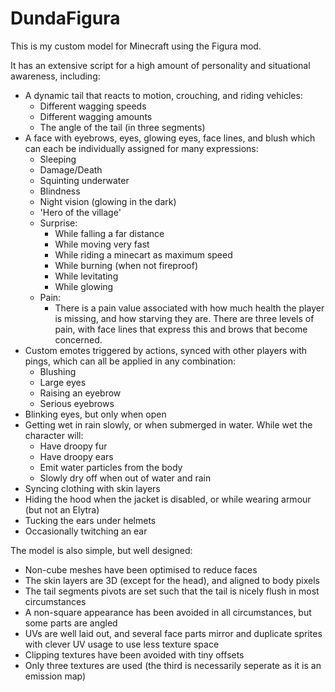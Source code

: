 # DundaFigura
This is my custom model for Minecraft using the Figura mod.

It has an extensive script for a high amount of personality and situational awareness, including:
 * A dynamic tail that reacts to motion, crouching, and riding vehicles:
   * Different wagging speeds
   * Different wagging amounts
   * The angle of the tail (in three segments)
 * A face with eyebrows, eyes, glowing eyes, face lines, and blush which can each be individually assigned for many expressions:
   * Sleeping
   * Damage/Death
   * Squinting underwater
   * Blindness
   * Night vision (glowing in the dark)
   * 'Hero of the village'
   * Surprise:
     * While falling a far distance
     * While moving very fast
     * While riding a minecart as maximum speed
     * While burning (when not fireproof)
     * While levitating
     * While glowing
   * Pain:
     * There is a pain value associated with how much health the player is missing, and how starving they are. There are three levels of pain, with face lines that express this and brows that become concerned.
 * Custom emotes triggered by actions, synced with other players with pings, which can all be applied in any combination:
   * Blushing
   * Large eyes
   * Raising an eyebrow
   * Serious eyebrows
 * Blinking eyes, but only when open
 * Getting wet in rain slowly, or when submerged in water. While wet the character will:
   * Have droopy fur
   * Have droopy ears
   * Emit water particles from the body
   * Slowly dry off when out of water and rain
 * Syncing clothing with skin layers
 * Hiding the hood when the jacket is disabled, or while wearing armour (but not an Elytra)
 * Tucking the ears under helmets
 * Occasionally twitching an ear
 
The model is also simple, but well designed:
 * Non-cube meshes have been optimised to reduce faces
 * The skin layers are 3D (except for the head), and aligned to body pixels
 * The tail segments pivots are set such that the tail is nicely flush in most circumstances
 * A non-square appearance has been avoided in all circumstances, but some parts are angled
 * UVs are well laid out, and several face parts mirror and duplicate sprites with clever UV usage to use less texture space
 * Clipping textures have been avoided with tiny offsets
 * Only three textures are used (the third is necessarily seperate as it is an emission map)
